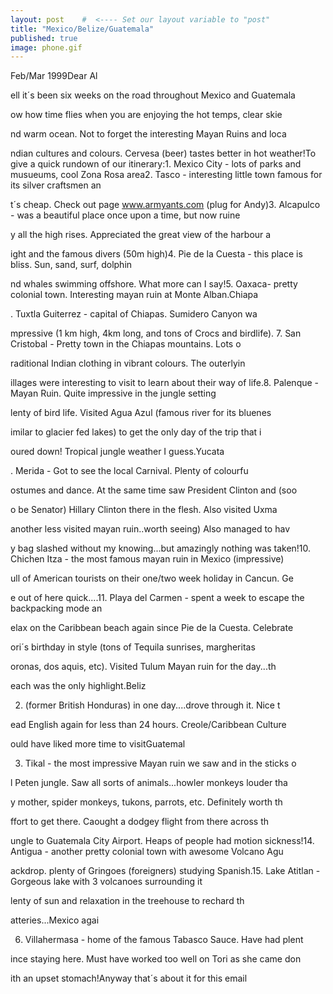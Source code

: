 ```yaml
---
layout: post    #  <---- Set our layout variable to "post"
title: "Mexico/Belize/Guatemala"  
published: true
image: phone.gif
---
```


Feb/Mar 1999Dear Al

ell it´s been six weeks on the road throughout Mexico and 
Guatemala

ow how time flies when you are enjoying the hot temps, 
clear skie

nd warm ocean. Not to forget the interesting Mayan Ruins 
and loca

ndian cultures and colours. Cervesa (beer) tastes better in hot weather!To give a quick rundown of our itinerary:1. Mexico City - lots of parks and musueums, cool Zona Rosa 
area2. Tasco - interesting little town famous for its silver 
craftsmen an

t´s cheap. Check out page www.armyants.com (plug for Andy)3. Alcapulco - was a beautiful place once upon a time, but 
now ruine

y all the high rises. Appreciated the great view of the 
harbour a

ight and the famous divers (50m high)4. Pie de la Cuesta - this place is bliss. Sun, sand, surf, 
dolphin

nd whales swimming offshore. What more can I say!5. Oaxaca- pretty colonial town. Interesting mayan ruin at 
Monte Alban.Chiapa

. Tuxtla Guiterrez - capital of Chiapas. Sumidero Canyon 
wa

mpressive (1 km high, 4km long, and tons of Crocs and 
birdlife). 7. San Cristobal - Pretty town in the Chiapas mountains. 
Lots o

raditional Indian clothing in vibrant colours. The 
outerlyin

illages were interesting to visit to learn about their way 
of life.8. Palenque - Mayan Ruin. Quite impressive in the jungle 
setting

lenty of bird life. Visited Agua Azul (famous river for 
its bluenes

imilar to glacier fed lakes) to get the only day of the 
trip that i

oured down! Tropical jungle weather I guess.Yucata

. Merida - Got to see the local Carnival. Plenty of 
colourfu

ostumes and dance. At the same time saw President Clinton 
and (soo

o be Senator) Hillary Clinton there in the flesh. Also 
visited Uxma

another less visited mayan ruin..worth seeing) Also 
managed to hav

y bag slashed without my knowing...but amazingly nothing 
was taken!10. Chichen Itza - the most famous mayan ruin in Mexico 
(impressive)

ull of American tourists on their one/two week holiday in 
Cancun. Ge

e out of here quick....11. Playa del Carmen - spent a week to escape the 
backpacking mode an

elax on the Caribbean beach again since Pie de la Cuesta. 
Celebrate

ori´s birthday in style (tons of Tequila sunrises, 
margheritas

oronas, dos aquis, etc). Visited Tulum Mayan ruin for the 
day...th

each was the only highlight.Beliz

2. (former British Honduras) in one day....drove through 
it. Nice t

ead English again for less than 24 hours. Creole/Caribbean 
Culture

ould have liked more time to visitGuatemal

3. Tikal - the most impressive Mayan ruin we saw and in 
the sticks o

l Peten jungle. Saw all sorts of animals...howler monkeys 
louder tha

y mother, spider monkeys, tukons, parrots, etc. Definitely 
worth th

ffort to get there. Caought a dodgey flight from there 
across th

ungle to Guatemala City Airport. Heaps of people had 
motion sickness!14. Antigua - another pretty colonial town with awesome 
Volcano Agu

ackdrop. plenty of Gringoes (foreigners) studying Spanish.15. Lake Atitlan - Gorgeous lake with 3 volcanoes 
surrounding it

lenty of sun and relaxation in the treehouse to rechard th

atteries...Mexico agai

6. Villahermasa - home of the famous Tabasco Sauce. Have 
had plent

ince staying here. Must have worked too well on Tori as 
she came don

ith an upset stomach!Anyway that´s about it for this email
